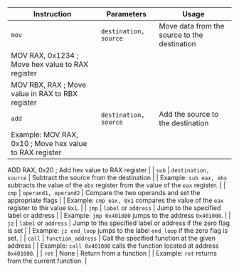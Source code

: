 | Instruction | Parameters | Usage |
| --- | --- | --- |
| `mov` | `destination, source` | Move data from the source to the destination |
| MOV RAX, 0x1234 ; Move hex value to RAX register |
| MOV RBX, RAX ; Move value in RAX to RBX register |
| `add` | `destination, source` | Add the source to the destination |
| Example: MOV RAX, 0x10 ; Move hex value to RAX register
ADD RAX, 0x20 ; Add hex value to RAX register
|
| `sub` | `destination, source` | Subtract the source from the destination |
| Example: `sub eax, ebx` subtracts the value of the `ebx` register from the value of the `eax` register. |
| `cmp` | `operand1, operand2` | Compare the two operands and set the appropriate flags |
| Example: `cmp eax, 0x1` compares the value of the `eax` register to the value `0x1`. |
| `jmp` | `label` or `address` | Jump to the specified label or address |
| Example: `jmp 0x401000` jumps to the address `0x401000`. |
| `jz` | `label` or `address` | Jump to the specified label or address if the zero flag is set |
| Example: `jz end_loop` jumps to the label `end_loop` if the zero flag is set. |
| `call` | `function_address` | Call the specified function at the given address |
| Example: `call 0x401000` calls the function located at address `0x401000`. |
| `ret` | None | Return from a function |
| Example: `ret` returns from the current function. |
